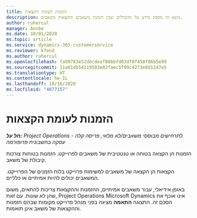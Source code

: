 ```yaml
---
title: הזמנות לעומת הקצאות
description: נושא זה מספק מידע על ההבדלים שבין הזמנת משאבים והקצאות משאבים.
author: ruhercul
manager: Annbe
ms.date: 10/01/2020
ms.topic: article
ms.service: dynamics-365-customerservice
ms.reviewer: kfend
ms.author: ruhercul
ms.openlocfilehash: fa99783e52dbcdeaf80bbfd03df0f458f86b5e99
ms.sourcegitcommit: 11a61db54119503e82faec5f99c4273e8d1247e5
ms.translationtype: HT
ms.contentlocale: he-IL
ms.lasthandoff: 10/16/2020
ms.locfileid: "4077157"
---
```

# <a name="bookings-vs-assignments"></a>הזמנות לעומת הקצאות

_**חל על:** Project Operations לתרחישים מבוססי משאבים/לא מלאי, פריסה קלה - עסקה בחשבונית פרופורמה_

הזמנות הן הקצאה בטוחה או טנטטיבית של משאבים לפרוייקט. הזמנות בטוחות צורכות קיבולת של משאב. 

הקצאות הן הקצאה של משאבים למשימות פרוייקט בלוח הזמנים של הפרוייקט. המשאבים יכולים להיות אמיתיים או כלליים. 

באופן אידיאלי, עבור משאבים אמיתיים, ההזמנות וההקצאות צריכות להתאים, משום שהן לא שונות. עם זאת, Project Operations Microsoft Dynamics אינו אוכף את הסכם זה. התצוגה **התאמה** מציגה בפני מנהל פרוייקט מקומות שבהם הזמנות וההקצאות של משאב אינן תואמות.

